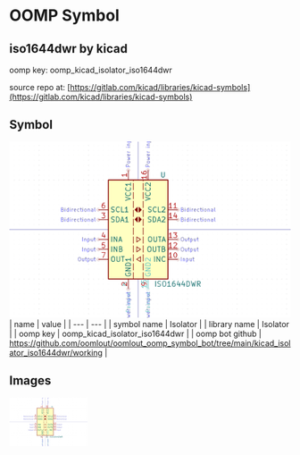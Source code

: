 # OOMP Symbol  
## iso1644dwr  by kicad  
  
oomp key: oomp_kicad_isolator_iso1644dwr  
  
source repo at: [https://gitlab.com/kicad/libraries/kicad-symbols](https://gitlab.com/kicad/libraries/kicad-symbols)  
## Symbol  
  
[![working.png](working_600.png)](working.png)  
| name | value | 
| --- | --- | 
| symbol name | Isolator | 
| library name | Isolator | 
| oomp key | oomp_kicad_isolator_iso1644dwr | 
| oomp bot github | https://github.com/oomlout/oomlout_oomp_symbol_bot/tree/main/kicad_isolator_iso1644dwr/working | 
## Images  
  
[![working.png](working_140.png)](working.png)  
